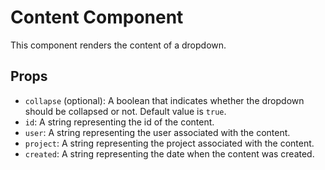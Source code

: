 # Content Component

This component renders the content of a dropdown.

## Props

- `collapse` (optional): A boolean that indicates whether the dropdown should be collapsed or not. Default value is `true`.
- `id`: A string representing the id of the content.
- `user`: A string representing the user associated with the content.
- `project`: A string representing the project associated with the content.
- `created`: A string representing the date when the content was created.
